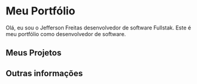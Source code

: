 # Meu Portfólio

Olá, eu sou o Jefferson Freitas desenvolvedor de software Fullstak. Este é meu portfólio como desenvolvedor de software. 

## Meus Projetos


## Outras informações
